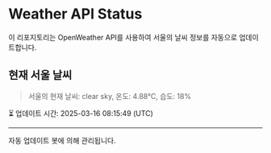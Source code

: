 
# Weather API Status

이 리포지토리는 OpenWeather API를 사용하여 서울의 날씨 정보를 자동으로 업데이트합니다.

## 현재 서울 날씨
> 서울의 현재 날씨: clear sky, 온도: 4.88°C, 습도: 18%

⏳ 업데이트 시간: 2025-03-16 08:15:49 (UTC)

---
자동 업데이트 봇에 의해 관리됩니다.
